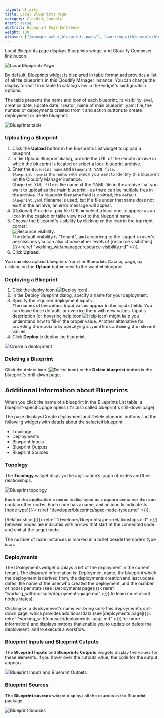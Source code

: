 ```yaml
---
layout: bt_wiki
title: Local Blueprints Page
category: Cloudify Console
draft: false
abstract: Blueprint Page Reference
weight: 130
aliases: ["/manager_webui/blueprints-page/", "/working_with/console/blueprints-page/"]
---
```


Local Blueprints page displays Blueprints widget and Cloudify Composer link button.

![Local Blueprints Page]( /images/ui/ui-local-blueprints-page.png )

By default, Blueprints widget is displayed in table format and provides a list of all the blueprints in this Cloudify Manager instance. 
You can change the display format from table to catalog view in the widget's configuration options.

The table presents the name and icon of each blueprint, its visibility level, creation date, update date, creator, 
name of main blueprint .yaml file, the number of deployments created from it and action buttons to create deployment or delete blueprint.

![Blueprints table]( /images/ui/blueprintsPage/blueprints-table.png )


### Uploading a Blueprint

1. Click the **Upload** button in the Blueprints List widget to upload a blueprint.
2. In the Upload Blueprint dialog, provide the URL of the remote archive in which the blueprint is located or select a local blueprint archive. 
3. Enter the `Blueprint name` and `Blueprint YAML file`.   
   `Blueprint name` is the name with which you want to identify this blueprint on the Cloudify Manager instance.<br>
   `Blueprint YAML file` is the name of the YAML file in the archive that you want to upload as the main blueprint - as there can be multiple files in the archive. If a blueprint filename field is omitted, the default `blueprint.yaml` filename is used, but if a file under that name does not exist in the archive, an error message will appear.    
4. (Optional) Provide a .png file URL or select a local one, to appear as an icon in the catalog or table view next to the blueprint name.   
5. Choose the blueprint's visibility by clicking on the icon in the top right corner:<br>
![Resource visibility]( /images/ui/TenantWide_resource_icon.png ).<br>
The default visibility is "Tenant", and according to the logged-in user's permissions you can also choose other levels of [resource visibilities]({{< relref "working_with/manager/resource-visibility.md" >}}).<br>
6. Click **Upload**.

You can also upload blueprints from the Blueprints Catalog page, by clicking on the **Upload** button next to the wanted blueprint.  


### Deploying a Blueprint

1. Click the deploy icon (![Deploy icon]( /images/ui/deploy-icon.png )).   
2. In the Deploy Blueprint dialog, specify a name for your deployment.
3. Specify the required deployment inputs.   
   The names of the default input values appear in the inputs fields. You can leave these defaults or override them with new values. 
   Input's description (on hovering help icon ![Help icon]( /images/ui/help-icon.png )) might help you understand how to fill-in the proper value. 
   Another alternative for providing the inputs is by specifying a .yaml file containing the relevant values. 
4. Click **Deploy** to deploy the blueprint.<br>

![Create a deployment]( /images/ui/blueprintsPage/deployment_creation.png )


### Deleting a Blueprint

Click the delete icon (![Delete icon]( /images/ui/delete-icon.png )) or the **Delete blueprint** button in the blueprint's drill-down page.


## Additional Information about Blueprints

When you click the name of a blueprint in the Blueprints List table, a blueprint-specific page opens 
(it's also called blueprint's drill-down page).
 
The page displays Create deployment and Delete blueprint buttons and the following widgets with details about the selected blueprint:

* Topology
* Deployments
* Blueprint Inputs 
* Blueprint Outputs
* Blueprint Sources


### Topology

The **Topology** widget displays the application’s graph of nodes and their relationships. 

![Blueprint topology]( /images/ui/blueprintsPage/topology.png )

Each of the application's nodes is displayed as a square container that can contain other nodes. 
Each node has a name, and an icon to indicate its [node type]({{< relref "developer/blueprints/spec-node-types.md" >}}).

[Relationships]({{< relref "developer/blueprints/spec-relationships.md" >}}) between nodes are indicated with arrows that start at the connected node and end at the target node.

The number of node instances is marked in a bullet beside the node's type icon.


### Deployments

The Deployments widget displays a list of the deployment in the current tenant. The dispayed information is: Deployment name, 
the blueprint which the deployment is derived from, the deployments creation and last update dates, 
the name of the user who created the deployment, and the number of nodes per state 
(see [Deployments page]({{< relref "working_with/console/deployments-page.md" >}}) to learn more about nodes states).

Clicking on a deployement's name will bring us to this deployment's drill-down page, 
which provides additional data (see [deployments page]({{< relref "working_with/console/deployments-page.md" >}})
for more information) and displays buttons that enable you to update or delete the deployment, and to execute a workflow.


### Blueprint Inputs and Blueprint Outputs

The **Blueprint Inputs** and **Blueprints Outputs** widgets display the values for these elements. 
If you hover over the outputs value, the code for the output appears. 

![Blueprint Inputs and Blueprint Outputs]( /images/ui/blueprintsPage/blueprint-inputs-outputs.png )


### Blueprint Sources

The **Blueprint sources** widget displays all the sources in the Blueprint package.

![Blueprint Sources]( /images/ui/blueprintsPage/sources-widget.png )
